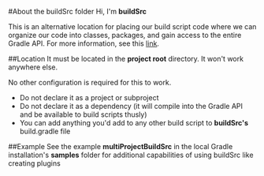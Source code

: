 #About the buildSrc folder
Hi, I'm **buildSrc**

This is an alternative location for placing our build script code where
we can organize our code into classes, packages, and gain access to the
entire Gradle API. For more information, see this [link][buildSrc].

##Location
It must be located in the **project root** directory. It won't work anywhere
else.

No other configuration is required for this to work.
- Do not declare it as a project or subproject
- Do not declare it as a dependency (it will compile into the Gradle API
and be available to build scripts thusly)
- You can add anything you'd add to any other build script to **buildSrc's**
build.gradle file

##Example
See the example **multiProjectBuildSrc** in the local Gradle installation's
**samples** folder for additional capabilities of using buildSrc like creating
plugins

[buildSrc]:https://docs.gradle.org/current/userguide/organizing_build_logic.html
